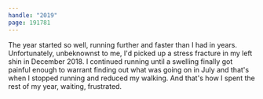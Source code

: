 ```yaml
---
handle: "2019"
page: 191781
---
```


The year started so well, running further and faster than I had in years. Unfortunately, unbeknownst to me, I'd picked up a stress fracture in my left shin in December 2018. I continued running until a swelling finally got painful enough to warrant finding out what was going on in July and that's when I stopped running and reduced my walking. And that's how I spent the rest of my year, waiting, frustrated.
